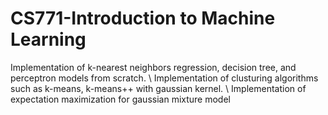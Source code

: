 # CS771-Introduction to Machine Learning
Implementation of k-nearest neighbors regression, decision tree, and perceptron models from scratch. \\
Implementation of clusturing algorithms such as k-means, k-means++ with gaussian kernel. \\
Implementation of expectation maximization for gaussian mixture model
